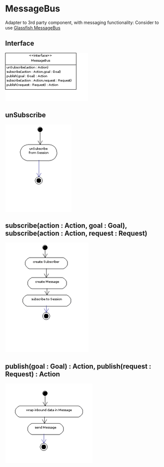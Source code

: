 # MessageBus

Adapter to 3rd party component, with messaging functionality:
Consider to use [Glassfish MessageBus](http://today.java.net/pub/a/today/2008/01/22/jms-messaging-using-glassfish.html#message-driven-beans)


## Interface

![MessageBus Interface](https://github.com/development-team/2/raw/master/doc/design-specification/uml/images/MessageBusInterface.png)


## unSubscribe

![unSubscribe](https://github.com/development-team/2/raw/master/doc/design-specification/uml/images/unSubscribe.png)

## subscribe(action : Action, goal : Goal), subscribe(action : Action, request : Request)

![Subscribe](https://github.com/development-team/2/raw/master/doc/design-specification/uml/images/subscribeactionActiongoalGoal.png)

## publish(goal : Goal) : Action, publish(request : Request) : Action

![publish](https://github.com/development-team/2/raw/master/doc/design-specification/uml/images/publishgoalGoalAction.png)